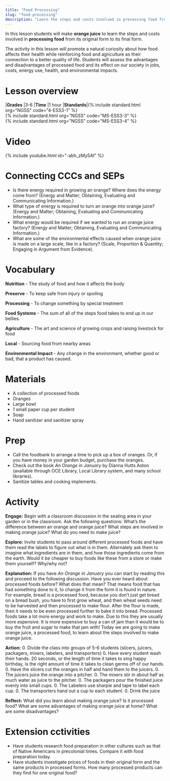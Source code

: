```yaml
---
title: "Food Processing"
slug: "food-processing"
description: "Learn the steps and costs involved in processing food from its original form to its final form"
---
```


In this lesson students will make **orange juice** to learn the steps and costs involved in **processing food** from its original form to its final form.

The activity in this lesson will promote a natural curiosity about how food affects their health while reinforcing food and agriculture as their connection to a better quality of life. Students will assess the advantages and disadvantages of processed food and its effect on our society in jobs, costs, energy use, health, and environmental impacts.

# Lesson overview

|**Grades**   |3-6
|**Time**     |1 hour
|**Standards**|{% include standard.html org="NGSS" code="4-ESS3-1" %}<br>{% include standard.html org="NGSS" code="MS-ESS3-3" %}<br>{% include standard.html org="NGSS" code="MS-ESS3-4" %}

# Video

{% include youtube.html id="-abh_zMy5AI" %}

# Connecting CCCs and SEPs

* Is there energy required in growing an orange? Where does the energy come from? (Energy and Matter; Obtaining, Evaluating and Communicating Information.)
* What type of energy is required to turn an orange into orange juice? (Energy and Matter; Obtaining, Evaluating and Communicating Information.)
* What energy would be required if we wanted to run an orange juice factory? (Energy and Matter; Obtaining, Evaluating and Communicating Information.)
* What are some of the environmental effects caused when orange juice is made on a large scale, like in a factory? (Scale, Proportion & Quantity; Engaging in Argument from Evidence).

# Vocabulary

**Nutrition** - The study of food and how it affects the body

**Preserve** - To keep safe from injury or spoiling

**Processing** - To change something by special treatment

**Food Systems** - The sum of all of the steps food takes to end up in our bellies.

**Agriculture** - The art and science of growing crops and raising livestock for food

**Local** - Sourcing food from nearby areas

**Environmental Impact** - Any change in the environment, whether good or bad, that a product has caused.

# Materials

* A collection of processed foods
* Oranges
* Large bowl
* 1 small paper cup per student
* Soap
* Hand sanitizer and sanitizer spray

# Prep

* Call the foodbank to arrange a time to pick up a box of oranges. Or, if you have money in your garden budget, purchase the oranges.
* Check out the book _An Orange in January_ by Dianna Hutts Aston (available through OCE Library, Local Library system, and many school libraries).
* Sanitize tables and cooking implements.

# Activity

**Engage:** Begin with a classroom discussion in the seating area in your garden or in the classroom.  Ask the following questions: What’s the difference between an orange and orange juice? What steps are involved in making orange juice? What do you need to make juice?

**Explore:** Invite students to pass around different processed foods and have them read the labels to figure out what is in them. Alternately ask them to imagine what ingredients are in them, and how those ingredients come from the earth. Would it be cheaper to buy foods like these from a store or make them yourself? Why/why not?

**Explanation:** If you have _An Orange in January_ you can start by reading this and proceed to the following discussion. Have you ever heard about processed foods before? What does that mean? That means food that has had something done to it, to change it from the form it is found in nature. For example, bread is a processed food, because you don’t just get bread on a bread bush, you have to first grow wheat, and then wheat seeds need to be harvested and then processed to make flour. After the flour is made, then it needs to be even processed further to bake it into bread. Processed foods take a lot more energy and work to make. Due to this they are usually more expensive. It is more expensive to buy a can of jam than it would be to buy the fruit and sugar to make that jam with! Today we are going to make orange juice, a processed food, to learn about the steps involved to make orange juice.

**Action:**
0. Divide the class into groups of 5-6 students (slicers, juicers, packagers, mixers, labelers, and transporters)
0. Have every student wash their hands.  20 seconds, or the length of time it takes to sing happy birthday, is the right amount of time it takes to clean germs off of our hands.
0. Have the slicers cut the oranges in half and hand them to the juicers.
0. The juicers juice the orange into a pitcher.
0. The mixers stir in about half as much water as juice to the pitcher.
0. The packagers pour the finished juice evenly into small cups.
0. The Labelers use sharpie and tape to label each cup.
0. The transporters hand out a cup to each student.
0. Drink the juice

**Reflect:** What did you learn about making orange juice? Is it processed food? What are some advantages of making orange juice at home? What are some disadvantages?

# Extension cctivities

- Have students research food preparation in other cultures such as that of Native Americans in precolonial times.  Compare it with food preparation today.
- Have students investigate prices of foods in their original form and the same products in processed forms.  How many processed products can they find for one original food?
